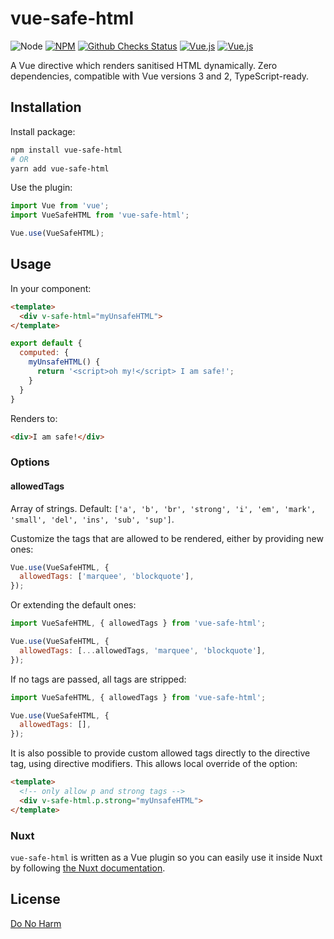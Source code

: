 # vue-safe-html

![Node](https://img.shields.io/node/v/vue-safe-html)
[![NPM](https://img.shields.io/npm/v/vue-safe-html)](https://www.npmjs.com/package/vue-safe-html)
[![Github Checks Status](https://img.shields.io/github/checks-status/ecosia/vue-safe-html/main)](https://github.com/ecosia/vue-safe-html/tree/main)
[![Vue.js](https://img.shields.io/badge/vue-2-green.svg)](https://vuejs.org)
[![Vue.js](https://img.shields.io/badge/vue-3-green.svg)](https://v3.vuejs.org)

A Vue directive which renders sanitised HTML dynamically. Zero dependencies, compatible with Vue versions 3 and 2, TypeScript-ready.

## Installation

Install package:

```sh
npm install vue-safe-html
# OR
yarn add vue-safe-html
```

Use the plugin:

```js
import Vue from 'vue';
import VueSafeHTML from 'vue-safe-html';

Vue.use(VueSafeHTML);
```

## Usage

In your component:

```html
<template>
  <div v-safe-html="myUnsafeHTML">
</template>
```

```js
export default {
  computed: {
    myUnsafeHTML() {
      return '<script>oh my!</script> I am safe!';
    }
  }
}
```

Renders to:

```html
<div>I am safe!</div>
```

### Options

#### allowedTags

Array of strings. Default: `['a', 'b', 'br', 'strong', 'i', 'em', 'mark', 'small', 'del', 'ins', 'sub', 'sup']`.

Customize the tags that are allowed to be rendered, either by providing new ones:

```js
Vue.use(VueSafeHTML, {
  allowedTags: ['marquee', 'blockquote'],
});
```

Or extending the default ones:

```js
import VueSafeHTML, { allowedTags } from 'vue-safe-html';

Vue.use(VueSafeHTML, {
  allowedTags: [...allowedTags, 'marquee', 'blockquote'],
});
```

If no tags are passed, all tags are stripped:

```js
import VueSafeHTML, { allowedTags } from 'vue-safe-html';

Vue.use(VueSafeHTML, {
  allowedTags: [],
});
```

It is also possible to provide custom allowed tags directly to the directive tag, using directive modifiers. This allows local override of the option:

```html
<template>
  <!-- only allow p and strong tags -->
  <div v-safe-html.p.strong="myUnsafeHTML">
</template>
```

### Nuxt

`vue-safe-html` is written as a Vue plugin so you can easily use it inside Nuxt by following [the Nuxt documentation](https://nuxtjs.org/docs/2.x/directory-structure/plugins#vue-plugins).

## License

[Do No Harm](./LICENSE)
